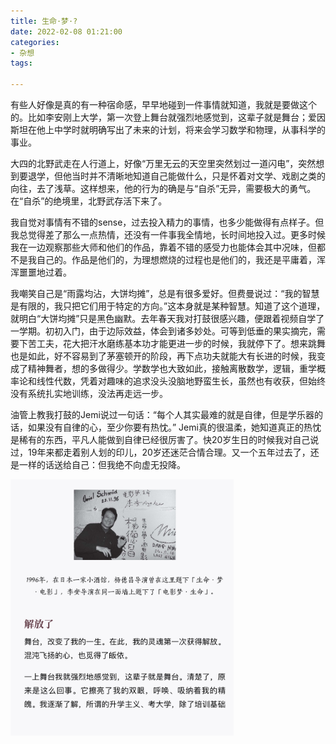 ```yaml
---
title: 生命·梦·?
date: 2022-02-08 01:21:00
categories:
- 杂想
tags: 

---
```


有些人好像是真的有一种宿命感，早早地碰到一件事情就知道，我就是要做这个的。<!--more-->比如李安刚上大学，第一次登上舞台就强烈地感觉到，这辈子就是舞台；爱因斯坦在他上中学时就明确写出了未来的计划，将来会学习数学和物理，从事科学的事业。

大四的北野武走在人行道上，好像“万里无云的天空里突然划过一道闪电”，突然想到要退学，但他当时并不清晰地知道自己能做什么，只是怀着对文学、戏剧之类的向往，去了浅草。这样想来，他的行为的确是与“自杀”无异，需要极大的勇气。在“自杀”的绝境里，北野武存活下来了。

我自觉对事情有不错的sense，过去投入精力的事情，也多少能做得有点样子。但我总觉得差了那么一点热情，还没有一件事我全情地，长时间地投入过。更多时候我在一边观察那些大师和他们的作品，靠着不错的感受力也能体会其中况味，但都不是我自己的。作品是他们的，为理想燃烧的过程也是他们的，我还是平庸着，浑浑噩噩地过着。

我嘲笑自己是“雨露均沾，大饼均摊”，总是有很多爱好。但费曼说过：“我的智慧是有限的，我只把它们用于特定的方向。”这本身就是某种智慧。知道了这个道理，就明白“大饼均摊”只是黑色幽默。去年春天我对打鼓很感兴趣，便跟着视频自学了一学期。初初入门，由于边际效益，体会到诸多妙处。可等到低垂的果实摘完，需要下苦工夫，花大把汗水磨练基本功才能更进一步的时候，我就停下了。想来跳舞也是如此，好不容易到了茅塞顿开的阶段，再下点功夫就能大有长进的时候，我变成了精神舞者，想的多做得少。学数学也大致如此，接触离散数学，逻辑，重学概率论和线性代数，凭着对趣味的追求没头没脑地野蛮生长，虽然也有收获，但始终没有系统扎实地训练，没法再走远一步。

油管上教我打鼓的Jemi说过一句话：“每个人其实最难的就是自律，但是学乐器的话，如果没有自律的心，至少你要有热忱。” Jemi真的很温柔，她知道真正的热忱是稀有的东西，平凡人能做到自律已经很厉害了。快20岁生日的时候我对自己说过，19年来都走着别人划的印儿，20岁还迷茫合情合理。又一个五年过去了，还是一样的话送给自己：但我绝不向虚无投降。

<img src="/images/IMG_1113.jpg" alt="IMG_1113" style="zoom:40%;" />

<br/><br/><br/>